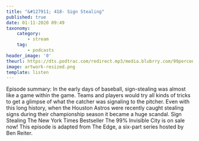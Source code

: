 ```yaml
---
title: "&#127911; 418- Sign Stealing"
published: true
date: 01-11-2020 09:49
taxonomy:
    category:
        - stream
    tag:
        - podcasts
header_image: '0'
theurl: https://dts.podtrac.com/redirect.mp3/media.blubrry.com/99percentinvisible/dovetail.prxu.org/96/e5436a83-acd0-4661-9905-21f4e5f54388/01_418_Sign_Stealing_pt_01.mp3
image: artwork-resized.png
template: listen
--- 
```

Episode summary: In the early days of baseball, sign-stealing was almost like a game within the game. Teams and players would try all kinds of tricks to get a glimpse of what the catcher was signaling to the pitcher. Even with this long history, when the Houston Astros were recently caught stealing signs during their championship season it became a huge scandal. Sign Stealing The New York Times Bestseller The 99% Invisible City is on sale now! This episode is adapted from The Edge, a six-part series hosted by Ben Reiter.
